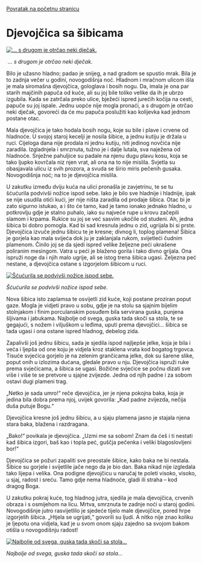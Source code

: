 [Povratak na početnu stranicu](README.md)

# Djevojčica sa šibicama

[![... s drugom je otrčao neki dječak.](https://lektire.skole.hr/sites/default/files/imagecache/200px/slikedjela/djevojcica01.png "... s drugom je otrčao neki dječak.")](https://lektire.skole.hr/sites/default/files/slikedjela/djevojcica01.png)

 _… s drugom je otrčao neki dječak._

Bilo je užasno hladno; padao je snijeg, a nad gradom se spustio mrak. Bila je to zadnja večer u godini, novogodišnja noć. Hladnom i mračnom ulicom išla je mala siromašna djevojčica, gologlava i bosih nogu. Da, imala je ona par starih majčinih papuča od kuće, ali su joj bile toliko velike da ih je ubrzo izgubila. Kada se zatrčala preko ulice, bježeći ispred jurećih kočija na cesti, papuče su joj ispale. Jednu uopće nije mogla pronaći, a s drugom je otrčao neki dječak, govoreći da će mu papuča poslužiti kao kolijevka kad jednom postane otac.

Mala djevojčica je tako hodala bosih nogu, koje su bile i plave i crvene od hladnoće. U svojoj staroj kecelji je nosila šibice, a jednu kutiju je držala u ruci. Cijeloga dana nije prodala ni jednu kutiju, niti jedinog novčića nije zaradila. Izgladnjela i smrznuta, tužno je i dalje lutala, sva naježena od hladnoće. Snježne pahuljice su padale na njenu dugu plavu kosu, koja se tako ljupko kovrčala niz njen vrat, ali ona na to nije mislila. Svjetla su obasjavala ulicu iz svih prozora, a svuda se širio miris pečenih gusaka. Novogodišnja noć; na to je djevojčica mislila.

U zakutku između dviju kuća na ulici pronašla je zavjetrinu, te se tu šćućurila podvivši nožice ispod sebe. Iako je bilo sve hladnije i hladnije, ipak se nije usudila otići kući, jer nije ništa zaradila od prodaje šibica. Otac bi je zato sigurno istukao, a i što će tamo, kad je tamo ionako jednako hladno, u potkrovlju gdje je stalno puhalo, iako su najveće rupe u krovu začepili slamom i krpama. Rukice su joj se već sasvim ukočile od studeni. Ah, jedna šibica bi dobro pomogla. Kad bi sad kresnula jednu o zid, ugrijala bi si prste. Djevojčica izvuče jednu šibicu te je kresne; divnog li, toplog plamena! Šibica je gorjela kao mala svijeća dok ju je zaklanjala rukom, svijetleći čudnim plamenom. Činilo joj se da sjedi ispred velike željezne peći ukrašene poliranim mesingom. Vatra u peći je blaženo gorila i tako divno grijala. Ona ispruži noge da i njih malo ugrije, ali se istog trena šibica ugasi. Željezna peć nestane, a djevojčica ostane s izgorjelom šibicom u ruci.

[![Šćućurila se podvivši nožice ispod sebe.](https://lektire.skole.hr/sites/default/files/imagecache/400px/slikedjela/djevojcica02.png "Šćućurila se podvivši nožice ispod sebe.")](https://lektire.skole.hr/sites/default/files/slikedjela/djevojcica02.png)

_Šćućurila se podvivši nožice ispod sebe._

Nova šibica isto zaplamsa te osvijetli zid kuće, koji postane proziran poput gaze. Mogla je vidjeti pravo u sobu, gdje je na stolu sa sjajnim bijelim stolnjakom i finim porculanskim posuđem bila servirana guska, punjena šljivama i jabukama. Najbolje od svega, guska tada skoči sa stola, te se gegajući, s nožem i viljuškom u leđima, uputi prema djevojčici… šibica se tada ugasi i ona ostane ispred hladnog, debelog zida.

Zapalivši još jednu šibicu, sada je sjedila ispod najljepše jelke, koja je bila i veća i ljepša od one koju je vidjela kroz staklena vrata kod bogatog trgovca. Tisuće svjećica gorjelo je na zelenim grančicama jelke, dok su šarene slike, poput onih u izlozima dućana, gledale pravo u nju. Djevojčica ispruži ruke prema svjećicama, a šibica se ugasi. Božićne svjećice se počnu dizati sve više i više te se pretvore u sjajne zvijezde. Jedna od njih padne i za sobom ostavi dugi plameni trag.

„Netko je sada umro!“ reče djevojčica, jer je njena pokojna baka, koja je jedina bila dobra prema njoj, uvijek govorila: „Kad padne zvijezda, nečija duša putuje Bogu.“

Djevojčica kresne još jednu šibicu, a u sjaju plamena jasno je stajala njena stara baka, blažena i razdragana.

„Bako!“ povikala je djevojčica. „Uzmi me sa sobom! Znam da ćeš i ti nestati kad šibica izgori, baš kao i topla peć, guščja pečenka i veliki blagoslovljeni bor!“

Djevojčica se požuri zapaliti sve preostale šibice, kako baka ne bi nestala. Šibice su gorjele i svijetlile jače nego da je bio dan. Baka nikad nije izgledala tako lijepa i velika. Ona podigne djevojčicu u naručaj te poleti visoko, visoko, u sjaj, radost i sreću. Tamo gdje nema hladnoće, gladi ili straha – kod dragog Boga.

U zakutku pokraj kuće, tog hladnog jutra, sjedila je mala djevojčica, crvenih obraza i s osmijehom na licu. Mrtva, smrznuta te zadnje noći u staroj godini. Novogodišnje jutro rasvijetlilo je sjedeće tijelo male djevojčice, pored hrpe izgorjelih šibica. „Htjela se ugrijati,“ govorili su ljudi. A nitko nije znao koliku je ljepotu ona vidjela, kad je u svom onom sjaju zajedno sa svojom bakom otišla u novogodišnju radost!

[![Najbolje od svega, guska tada skoči sa stola...](https://lektire.skole.hr/sites/default/files/imagecache/400px/slikedjela/djevojcica03.png "Najbolje od svega, guska tada skoči sa stola...")](https://lektire.skole.hr/sites/default/files/slikedjela/djevojcica03.png)

_Najbolje od svega, guska tada skoči sa stola…_
